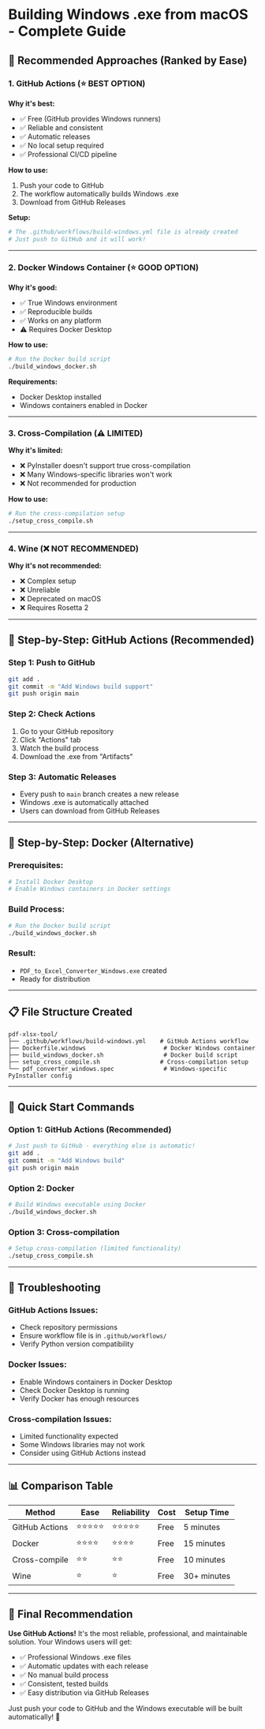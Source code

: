 # Building Windows .exe from macOS - Complete Guide

## 🎯 **Recommended Approaches (Ranked by Ease)**

### **1. GitHub Actions (⭐ BEST OPTION)**

**Why it's best:**
- ✅ Free (GitHub provides Windows runners)
- ✅ Reliable and consistent
- ✅ Automatic releases
- ✅ No local setup required
- ✅ Professional CI/CD pipeline

**How to use:**
1. Push your code to GitHub
2. The workflow automatically builds Windows .exe
3. Download from GitHub Releases

**Setup:**
```bash
# The .github/workflows/build-windows.yml file is already created
# Just push to GitHub and it will work!
```

---

### **2. Docker Windows Container (⭐ GOOD OPTION)**

**Why it's good:**
- ✅ True Windows environment
- ✅ Reproducible builds
- ✅ Works on any platform
- ⚠️ Requires Docker Desktop

**How to use:**
```bash
# Run the Docker build script
./build_windows_docker.sh
```

**Requirements:**
- Docker Desktop installed
- Windows containers enabled in Docker

---

### **3. Cross-Compilation (⚠️ LIMITED)**

**Why it's limited:**
- ❌ PyInstaller doesn't support true cross-compilation
- ❌ Many Windows-specific libraries won't work
- ❌ Not recommended for production

**How to use:**
```bash
# Run the cross-compilation setup
./setup_cross_compile.sh
```

---

### **4. Wine (❌ NOT RECOMMENDED)**

**Why it's not recommended:**
- ❌ Complex setup
- ❌ Unreliable
- ❌ Deprecated on macOS
- ❌ Requires Rosetta 2

---

## 🚀 **Step-by-Step: GitHub Actions (Recommended)**

### **Step 1: Push to GitHub**
```bash
git add .
git commit -m "Add Windows build support"
git push origin main
```

### **Step 2: Check Actions**
1. Go to your GitHub repository
2. Click "Actions" tab
3. Watch the build process
4. Download the .exe from "Artifacts"

### **Step 3: Automatic Releases**
- Every push to `main` branch creates a new release
- Windows .exe is automatically attached
- Users can download from GitHub Releases

---

## 🐳 **Step-by-Step: Docker (Alternative)**

### **Prerequisites:**
```bash
# Install Docker Desktop
# Enable Windows containers in Docker settings
```

### **Build Process:**
```bash
# Run the Docker build script
./build_windows_docker.sh
```

### **Result:**
- `PDF_to_Excel_Converter_Windows.exe` created
- Ready for distribution

---

## 📋 **File Structure Created**

```
pdf-xlsx-tool/
├── .github/workflows/build-windows.yml    # GitHub Actions workflow
├── Dockerfile.windows                      # Docker Windows container
├── build_windows_docker.sh                 # Docker build script
├── setup_cross_compile.sh                 # Cross-compilation setup
└── pdf_converter_windows.spec              # Windows-specific PyInstaller config
```

---

## 🎯 **Quick Start Commands**

### **Option 1: GitHub Actions (Recommended)**
```bash
# Just push to GitHub - everything else is automatic!
git add .
git commit -m "Add Windows build"
git push origin main
```

### **Option 2: Docker**
```bash
# Build Windows executable using Docker
./build_windows_docker.sh
```

### **Option 3: Cross-compilation**
```bash
# Setup cross-compilation (limited functionality)
./setup_cross_compile.sh
```

---

## 🔧 **Troubleshooting**

### **GitHub Actions Issues:**
- Check repository permissions
- Ensure workflow file is in `.github/workflows/`
- Verify Python version compatibility

### **Docker Issues:**
- Enable Windows containers in Docker Desktop
- Check Docker Desktop is running
- Verify Docker has enough resources

### **Cross-compilation Issues:**
- Limited functionality expected
- Some Windows libraries may not work
- Consider using GitHub Actions instead

---

## 📊 **Comparison Table**

| Method | Ease | Reliability | Cost | Setup Time |
|--------|------|-------------|------|------------|
| GitHub Actions | ⭐⭐⭐⭐⭐ | ⭐⭐⭐⭐⭐ | Free | 5 minutes |
| Docker | ⭐⭐⭐⭐ | ⭐⭐⭐⭐ | Free | 15 minutes |
| Cross-compile | ⭐⭐ | ⭐⭐ | Free | 10 minutes |
| Wine | ⭐ | ⭐ | Free | 30+ minutes |

---

## 🎉 **Final Recommendation**

**Use GitHub Actions!** It's the most reliable, professional, and maintainable solution. Your Windows users will get:

- ✅ Professional Windows .exe files
- ✅ Automatic updates with each release
- ✅ No manual build process
- ✅ Consistent, tested builds
- ✅ Easy distribution via GitHub Releases

Just push your code to GitHub and the Windows executable will be built automatically! 🚀
